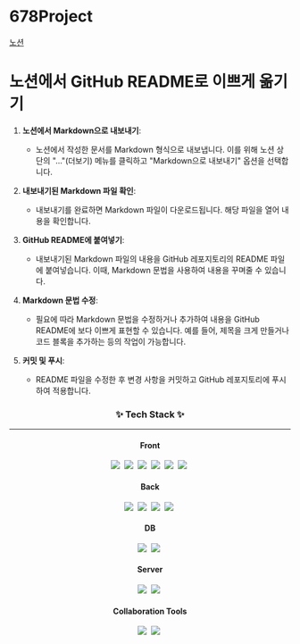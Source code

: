 # 678Project
[노션](https://www.notion.so/678-a00e001a30254db1b99d082ae94a67dc)

# 노션에서 GitHub README로 이쁘게 옮기기

1. **노션에서 Markdown으로 내보내기**:
   - 노션에서 작성한 문서를 Markdown 형식으로 내보냅니다. 이를 위해 노션 상단의 "..."(더보기) 메뉴를 클릭하고 "Markdown으로 내보내기" 옵션을 선택합니다.

2. **내보내기된 Markdown 파일 확인**:
   - 내보내기를 완료하면 Markdown 파일이 다운로드됩니다. 해당 파일을 열어 내용을 확인합니다.

3. **GitHub README에 붙여넣기**:
   - 내보내기된 Markdown 파일의 내용을 GitHub 레포지토리의 README 파일에 붙여넣습니다. 이때, Markdown 문법을 사용하여 내용을 꾸며줄 수 있습니다.

4. **Markdown 문법 수정**:
   - 필요에 따라 Markdown 문법을 수정하거나 추가하여 내용을 GitHub README에 보다 이쁘게 표현할 수 있습니다. 예를 들어, 제목을 크게 만들거나 코드 블록을 추가하는 등의 작업이 가능합니다.

5. **커밋 및 푸시**:
   - README 파일을 수정한 후 변경 사항을 커밋하고 GitHub 레포지토리에 푸시하여 적용합니다.

<h3 align="center">✨ Tech Stack ✨</h3><hr>
<div align="center">
  <h4>Front</h4>
  <img src="https://img.shields.io/badge/react-20232a.svg?style=for-the-badge&logo=react&logoColor=61DAFB" />&nbsp
  <img src="https://img.shields.io/badge/html5-E34F26.svg?style=for-the-badge&logo=html5&logoColor=white" />&nbsp
  <img src="https://img.shields.io/badge/CSS3-1572B6.svg?&style=for-the-badge&logo=CSS3&logoColor=white"/>&nbsp
  <img src="https://img.shields.io/badge/javascript-F7DF1E.svg?style=for-the-badge&logo=javascript&logoColor=20232a" />&nbsp
  <img src="https://img.shields.io/badge/jquery-0769AD?style=for-the-badge&logo=jquery&logoColor=white">&nbsp
  <img src="https://img.shields.io/badge/bootstrap-7952B3?style=for-the-badge&logo=bootstrap&logoColor=white">&nbsp
</div>
<div align="center">
  <h4>Back</h4>
  <img src="https://img.shields.io/badge/java-007396?style=for-the-badge&logo=java&logoColor=white">&nbsp
  <img src="https://img.shields.io/badge/spring-6DB33F?style=for-the-badge&logo=spring&logoColor=white">&nbsp
  <img src="https://img.shields.io/badge/spring boot-6DB33F?style=for-the-badge&logo=spring boot&logoColor=white">&nbsp
  <img src="https://img.shields.io/badge/spring security-6DB33F?style=for-the-badge&logo=spring security&logoColor=white">&nbsp
</div>
<div align="center">
  <h4>DB</h4>
  <img src="https://img.shields.io/badge/mysql-4479A1?style=for-the-badge&logo=mysql&logoColor=white">&nbsp
  <img src="https://img.shields.io/badge/Spring JPA-6DB33F?style=for-the-badge&logo=spring&logoColor=white">&nbsp
</div>
<div align="center">
  <h4>Server</h4>
  <img src="https://img.shields.io/badge/Apache tomcat-F8DC75?style=for-the-badge&logo=apachetomcat&logoColor=white">&nbsp
  <img src="https://img.shields.io/badge/Spring Cloud Gateway-6DB33F?&style=for-the-badge&logo=spring cloud gateway&logoColor=white"/>&nbsp
</div>
<div align="center">
  <h4>Collaboration Tools</h4>
  <img src="https://img.shields.io/badge/notion-000000?style=for-the-badge&logo=notion&logoColor=white">&nbsp
  <img src="https://img.shields.io/badge/github-181717?&style=for-the-badge&logo=github&logoColor=white"/>&nbsp
</div>
